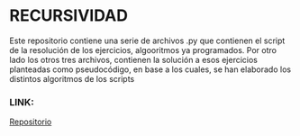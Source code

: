# RECURSIVIDAD
Este repositorio contiene una serie de archivos .py que contienen el script de la resolución de los ejercicios, algooritmos ya programados.
Por otro lado los otros tres archivos, contienen la solución a esos ejercicios planteadas como pseudocódigo, en base a los cuales, se han elaborado los distintos algoritmos de los scripts

### LINK: 
[Repositorio](https://github.com/Valdi183/Algoritmia_ejercicios_recursividad)
